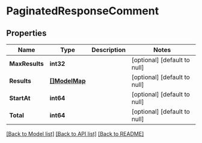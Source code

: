 # PaginatedResponseComment

## Properties
Name | Type | Description | Notes
------------ | ------------- | ------------- | -------------
**MaxResults** | **int32** |  | [optional] [default to null]
**Results** | [**[]ModelMap**](map.md) |  | [optional] [default to null]
**StartAt** | **int64** |  | [optional] [default to null]
**Total** | **int64** |  | [optional] [default to null]

[[Back to Model list]](../README.md#documentation-for-models) [[Back to API list]](../README.md#documentation-for-api-endpoints) [[Back to README]](../README.md)


